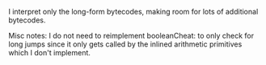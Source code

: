 I interpret only the long-form bytecodes, making room for lots of additional bytecodes.



Misc notes:
 I do not need to reimplement booleanCheat: to only check for long jumps since it only gets called by the inlined arithmetic primitives which I don't implement.